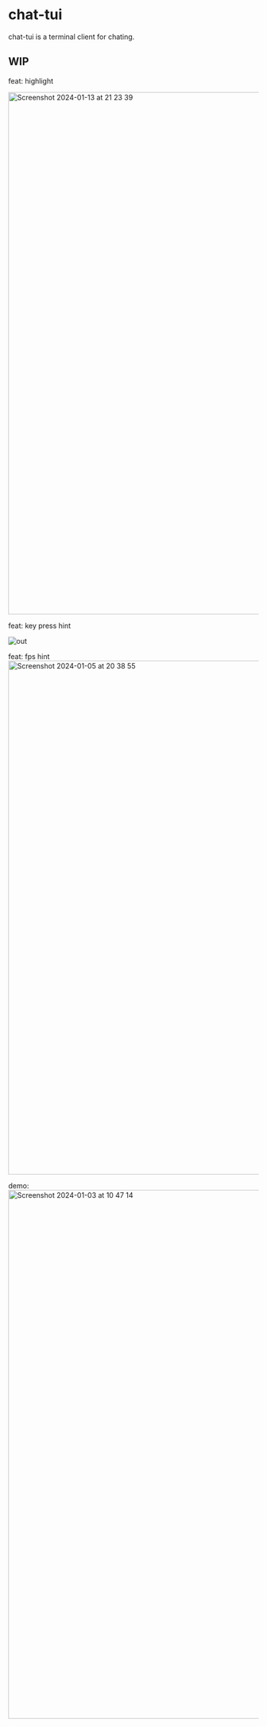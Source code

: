 # chat-tui
chat-tui is a terminal client for chating.

## WIP
feat: highlight

<img width="1050" alt="Screenshot 2024-01-13 at 21 23 39" src="https://github.com/DriedYellowPeach/chat-tui/assets/49219666/f78db127-e665-464f-84e2-a499bce6b204">


feat: key press hint

![out](https://github.com/DriedYellowPeach/chat-tui/assets/49219666/273e7067-78d3-4b64-a388-1df0e8b8b583)


feat: fps hint
<img width="1033" alt="Screenshot 2024-01-05 at 20 38 55" src="https://github.com/DriedYellowPeach/chat-tui/assets/49219666/3afe9444-19c3-4a56-bc60-c62d8df4939e">

demo:
<img width="1063" alt="Screenshot 2024-01-03 at 10 47 14" src="https://github.com/DriedYellowPeach/chat-tui/assets/49219666/482bae50-6080-465c-a12c-2aff0d0b0323">
